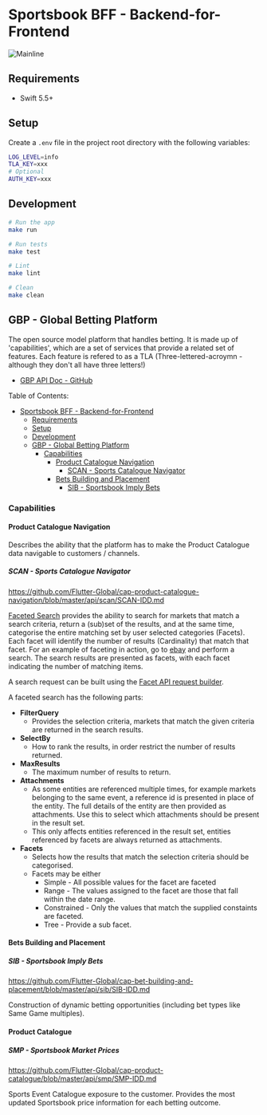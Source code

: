 # Sportsbook BFF - Backend-for-Frontend

![Mainline](https://github.com/adamayoung/SportsbookBFF/workflows/Mainline/badge.svg)

## Requirements

* Swift 5.5+

## Setup

Create a `.env` file in the project root directory with the following variables:

```bash
LOG_LEVEL=info
TLA_KEY=xxx
# Optional
AUTH_KEY=xxx
```

## Development

```bash
# Run the app
make run

# Run tests
make test

# Lint
make lint

# Clean
make clean
```

## GBP - Global Betting Platform

The open source model platform that handles betting. It is made up of 'capabilities', which are a set of services that provide a related set of features. Each feature is refered to as a TLA (Three-lettered-acroymn - although they don't all have three letters!)

* [GBP API Doc - GitHub](https://github.com/Flutter-Global/product-global-betting-platform/blob/master/product/platform/Overview.md)

Table of Contents:

- [Sportsbook BFF - Backend-for-Frontend](#sportsbook-bff---backend-for-frontend)
  - [Requirements](#requirements)
  - [Setup](#setup)
  - [Development](#development)
  - [GBP - Global Betting Platform](#gbp---global-betting-platform)
    - [Capabilities](#capabilities)
      - [Product Catalogue Navigation](#product-catalogue-navigation)
        - [SCAN - Sports Catalogue Navigator](#scan---sports-catalogue-navigator)
      - [Bets Building and Placement](#bets-building-and-placement)
        - [SIB - Sportsbook Imply Bets](#sib---sportsbook-imply-bets)

### Capabilities

#### Product Catalogue Navigation

Describes the ability that the platform has to make the Product Catalogue data navigable to customers / channels.

##### SCAN - Sports Catalogue Navigator

<https://github.com/Flutter-Global/cap-product-catalogue-navigation/blob/master/api/scan/SCAN-IDD.md>

[Faceted Search](https://en.wikipedia.org/wiki/Faceted_search) provides the ability to search for markets that match a search criteria, return a (sub)set of the results, and at the same time, categorise the entire matching set by user selected categories (Facets).  Each facet will identify the number of results (Cardinality) that match that facet. For an example of faceting in action, go to [ebay](https://ebay.co.uk) and perform a search. The search results are presented as facets, with each facet indicating the number of matching items.

A search request can be built using the [Facet API request builder](http://xtt.nxt.internal/facet_builder/facet_builder.html).

A faceted search has the following parts:

* **FilterQuery**
  * Provides the selection criteria, markets that match the given criteria are returned in the search results.
* **SelectBy**
  * How to rank the results, in order restrict the number of results returned.
* **MaxResults**
  * The maximum number of results to return.
* **Attachments**
  * As some entities are referenced multiple times, for example markets belonging to the same event, a reference id is presented in place of the entity. The full details of the entity are then provided as attachments.   Use this to select which attachments should be present in the result set.
  * This only affects entities referenced in the result set, entities referenced by facets are always returned as attachments.
* **Facets**
  * Selects how the results that match the selection criteria should be categorised.
  * Facets may be either
    * Simple - All possible values for the facet are faceted
    * Range - The values assigned to the facet are those that fall within the date range.
    * Constrained - Only the values that match the supplied constaints are faceted.
    * Tree - Provide a sub facet.

#### Bets Building and Placement

##### SIB - Sportsbook Imply Bets

<https://github.com/Flutter-Global/cap-bet-building-and-placement/blob/master/api/sib/SIB-IDD.md>

Construction of dynamic betting opportunities (including bet types like Same Game multiples).

#### Product Catalogue

##### SMP - Sportsbook Market Prices

<https://github.com/Flutter-Global/cap-product-catalogue/blob/master/api/smp/SMP-IDD.md>

Sports Event Catalogue exposure to the customer. Provides the most updated Sportsbook price information for each betting outcome.
